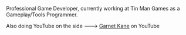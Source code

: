 Professional Game Developer, currently working at Tin Man Games as a Gameplay/Tools Programmer.

Also doing YouTube on the side ---> <a href = https://www.youtube.com/@GarnetKane>Garnet Kane</a> on YouTube
